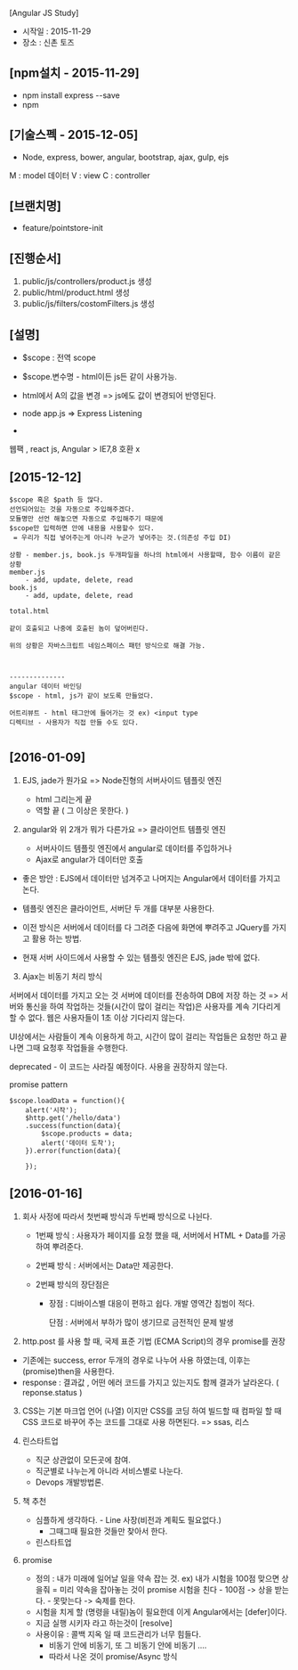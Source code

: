 [Angular JS Study]
- 시작일 : 2015-11-29
- 장소 : 신촌 토즈


[npm설치 - 2015-11-29]
--------------
- npm install express --save
- npm

[기술스펙 - 2015-12-05]		
--------------
* Node, express, bower, angular, bootstrap, ajax, gulp, ejs

M : model 데이터
V : view
C : controller

[브랜치명]
--------------
* feature/pointstore-init

[진행순서]
--------------
1. public/js/controllers/product.js 생성
2. public/html/product.html 생성
3. public/js/filters/costomFilters.js 생성


[설명]
-------------

- $scope : 전역 scope
- $scope.변수명 - html이든 js든 같이 사용가능.
- html에서 A의 값을 변경 => js에도 값이 변경되어 반영된다.

- node app.js => Express Listening
-


웹팩 , 
react js, Angular > IE7,8 호환 x


[2015-12-12]
--------------------
```
$scope 혹은 $path 등 많다.
선언되어있는 것을 자동으로 주입해주겠다.
모듈명만 선언 해놓으면 자동으로 주입해주기 때문에 
$scope만 입력하면 안에 내용을 사용할수 있다.
 = 우리가 직접 넣어주는게 아니라 누군가 넣어주는 것.(의존성 주입 DI)

상황 - member.js, book.js 두개파일을 하나의 html에서 사용할때, 함수 이름이 같은 상황
member.js
    - add, update, delete, read
book.js
	- add, update, delete, read

total.html

같이 호출되고 나중에 호출된 놈이 덮어버린다.

위의 상황은 자바스크립트 네임스페이스 패턴 방식으로 해결 가능.



--------------
angular 데이터 바인딩
$scope - html, js가 같이 보도록 만들었다.

어트리뷰트 - html 태그안에 들어가는 것 ex) <input type
디렉티브 - 사용자가 직접 만들 수도 있다.


```


[2016-01-09]
--------------------
1. EJS, jade가 뭔가요 => Node진형의 서버사이드 템플릿 엔진
    - html 그리는게 끝 
    - 역할 끝 ( 그 이상은 못한다. )

2. angular와 위 2개가 뭐가 다른가요 => 클라이언트 템플릿 엔진
    - 서버사이드 템플릿 엔진에서 angular로 데이터를 주입하거나
    - Ajax로 angular가 데이터만 호출


- 좋은 방안 : EJS에서 데이터만 넘겨주고 나머지는 Angular에서 데이터를 가지고 논다.
- 템플릿 엔진은 클라이언트, 서버단 두 개를 대부분 사용한다.

- 이전 방식은 서버에서 데이터를 다 그려준 다음에 화면에 뿌려주고 JQuery를 가지고 활용 하는 방법.
- 현재 서버 사이드에서 사용할 수 있는 템플릿 엔진은 EJS, jade 밖에 없다. 



3. Ajax는 비동기 처리 방식


서버에서 데이터를 가지고 오는 것
서버에 데이터를 전송하여 DB에 저장 하는 것 
=> 서버와 통신을 하여 작업하는 것들(시간이 많이 걸리는 작업)은 사용자를 계속 기다리게 할 수 없다.
웹은 사용자들이 1초 이상 기다리지 않는다.

UI상에서는 사람들이 계속 이용하게 하고, 
시간이 많이 걸리는 작업들은 요청만 하고 끝나면 그때 요청후 작업들을 수행한다.

deprecated - 이 코드는 사라질 예정이다. 사용을 권장하지 않는다.

promise pattern
```
$scope.loadData = function(){
	alert('시작');
	$http.get('/hello/data')
	.success(function(data){
		$scope.products = data;
		alert('데이터 도착');
	}).error(function(data){
		
	});

```

[2016-01-16]
--------------------
1. 회사 사정에 따라서 첫번째 방식과 두번째 방식으로 나뉜다.
    - 1번째 방식 : 사용자가 페이지를 요청 했을 때, 서버에서 HTML + Data를 가공하여 뿌려준다.
    - 2번째 방식 : 서버에서는 Data만 제공한다.

    - 2번째 방식의 장단점은 
        - 장점 : 디바이스별 대응이 편하고 쉽다.
                 개발 영역간 침범이 적다.

          단점 : 서버에서 부하가 많이 생기므로 금전적인 문제 발생



2. http.post 를 사용 할 때, 
국제 표준 기법 (ECMA Script)의 경우 promise를 권장 
- 기존에는 success, error 두개의 경우로 나누어 사용 하였는데, 이후는 (promise)then을 사용한다.
- response : 결과값 , 어떤 에러 코드를 가지고 있는지도 함께 결과가 날라온다. ( reponse.status )


3. CSS는 기본 마크업 언어 (나열) 이지만 
   CSS를 코딩 하여 빌드할 때 컴파일 할 때 CSS 코드로 바꾸어 주는 코드를 그대로 사용 하면된다.
   => ssas, 리스 


4. 린스타트업 
    - 직군 상관없이 모든곳에 참여.
    - 직군별로 나누는게 아니라 서비스별로 나눈다.
    - Devops 개발방법론.

5. 책 추천 
    - 심플하게 생각하다. - Line 사장(비전과 계획도 필요없다.)
         - 그때그때 필요한 것들만 찾아서 한다.
    - 린스타트업


6. promise
    - 정의 : 내가 미래에 일어날 일을 약속 잡는 것.
     ex) 내가 시험을 100점 맞으면 상을줘 = 미리 약속을 잡아놓는 것이 promise
         시험을 친다 - 100점    -> 상을 받는다.
                    - 못맞는다  -> 숙제를 한다.
    - 시험을 치게 할 (명령을 내릴)놈이 필요한데 이게 Angular에서는 [defer]이다.
    - 지금 실행 시키자 라고 하는것이 [resolve]
    - 사용이유 : 콜백 지옥 일 때 코드관리가 너무 힘들다.
        - 비동기 안에 비동기, 또 그 비동기 안에 비동기 ....
        - 따라서 나온 것이 promise/Async 방식